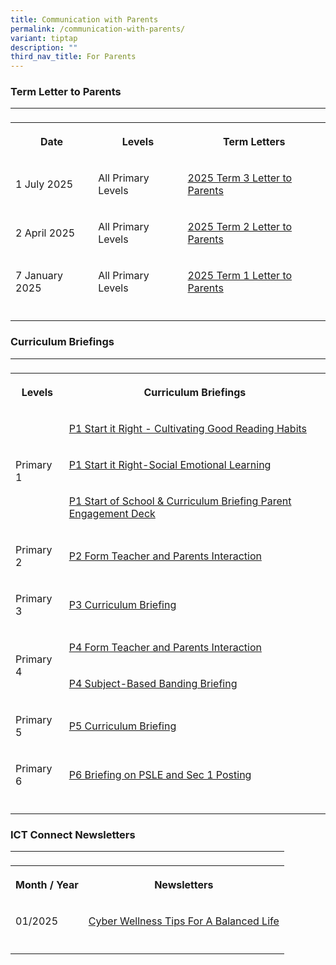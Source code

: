 ```yaml
---
title: Communication with Parents
permalink: /communication-with-parents/
variant: tiptap
description: ""
third_nav_title: For Parents
---
```

<h3>Term Letter to Parents</h3>
<table style="minWidth: 75px">
<colgroup>
<col>
<col>
<col>
</colgroup>
<tbody>
<tr>
<td rowspan="1" colspan="1">
<p></p>
</td>
<td rowspan="1" colspan="1">
<p></p>
</td>
<td rowspan="1" colspan="1">
<p></p>
</td>
</tr>
<tr>
<th rowspan="1" colspan="1">
<p>Date</p>
</th>
<th rowspan="1" colspan="1">
<p>Levels</p>
</th>
<th rowspan="1" colspan="1">
<p>Term Letters</p>
</th>
</tr>
<tr>
<td rowspan="1" colspan="1">
<p>1 July 2025</p>
</td>
<td rowspan="1" colspan="1">
<p>All Primary Levels</p>
</td>
<td rowspan="1" colspan="1">
<p><a href="https://go.gov.sg/2025t3lettertoparents" rel="noopener nofollow" target="_blank">2025 Term 3 Letter to Parents</a>
</p>
</td>
</tr>
<tr>
<td rowspan="1" colspan="1">
<p>2 April 2025</p>
</td>
<td rowspan="1" colspan="1">
<p>All Primary Levels</p>
</td>
<td rowspan="1" colspan="1">
<p><a href="https://go.gov.sg/2025t2lettertoparents" rel="noopener nofollow" target="_blank">2025 Term 2 Letter to Parents</a>
</p>
</td>
</tr>
<tr>
<td rowspan="1" colspan="1">
<p>7 January 2025</p>
</td>
<td rowspan="1" colspan="1">
<p>All Primary Levels</p>
</td>
<td rowspan="1" colspan="1">
<p><a href="https://go.gov.sg/pcps2025001t1" rel="noopener noreferrer nofollow" target="_blank">2025 Term 1 Letter to Parents</a>
</p>
</td>
</tr>
<tr>
<td rowspan="1" colspan="1">
<p></p>
</td>
<td rowspan="1" colspan="1">
<p></p>
</td>
<td rowspan="1" colspan="1">
<p></p>
</td>
</tr>
</tbody>
</table>
<p></p>
<h3>Curriculum Briefings</h3>
<table style="minWidth: 50px">
<colgroup>
<col>
<col>
</colgroup>
<tbody>
<tr>
<td rowspan="1" colspan="1">
<p></p>
</td>
<td rowspan="1" colspan="1">
<p></p>
</td>
</tr>
<tr>
<th rowspan="1" colspan="1">
<p>Levels</p>
</th>
<th rowspan="1" colspan="1">
<p>Curriculum Briefings</p>
</th>
</tr>
<tr>
<td rowspan="3" colspan="1">
<p>Primary 1</p>
</td>
<td rowspan="1" colspan="1">
<p><a href="https://go.gov.sg/p1ctgrh" rel="noopener nofollow" target="_blank">P1 Start it Right - Cultivating Good Reading Habits</a>
</p>
</td>
</tr>
<tr>
<td rowspan="1" colspan="1">
<p><a href="https://go.gov.sg/p1sirsel" rel="noopener nofollow" target="_blank">P1 Start it Right-Social Emotional Learning</a>
</p>
</td>
</tr>
<tr>
<td rowspan="1" colspan="1">
<p><a href="https://go.gov.sg/startofschool" rel="noopener nofollow" target="_blank">P1 Start of School &amp; Curriculum Briefing Parent Engagement Deck</a>
</p>
</td>
</tr>
<tr>
<td rowspan="1" colspan="1">
<p>Primary 2</p>
</td>
<td rowspan="1" colspan="1">
<p><a href="https://go.gov.sg/p2y2025sharingslides" rel="noopener nofollow" target="_blank">P2 Form Teacher and Parents Interaction</a>
</p>
</td>
</tr>
<tr>
<td rowspan="1" colspan="1">
<p>Primary 3</p>
</td>
<td rowspan="1" colspan="1">
<p><a href="https://go.gov.sg/2025p3slides" rel="noopener nofollow" target="_blank">P3 Curriculum Briefing</a>
</p>
</td>
</tr>
<tr>
<td rowspan="2" colspan="1">
<p>Primary 4</p>
</td>
<td rowspan="1" colspan="1">
<p><a href="https://go.gov.sg/2025p4slides" rel="noopener nofollow" target="_blank">P4 Form Teacher and Parents Interaction</a>
</p>
</td>
</tr>
<tr>
<td rowspan="1" colspan="1">
<p><a href="https://go.gov.sg/2025p4sbb" rel="noopener nofollow" target="_blank">P4 Subject-Based Banding Briefing</a>
</p>
</td>
</tr>
<tr>
<td rowspan="1" colspan="1">
<p>Primary 5</p>
</td>
<td rowspan="1" colspan="1">
<p><a href="https://go.gov.sg/2025p5slides" rel="noopener nofollow" target="_blank">P5 Curriculum Briefing</a>
</p>
</td>
</tr>
<tr>
<td rowspan="1" colspan="1">
<p>Primary 6</p>
</td>
<td rowspan="1" colspan="1">
<p><a href="https://go.gov.sg/2025p6cbb" rel="noopener nofollow" target="_blank">P6 Briefing on PSLE and Sec 1 Posting</a>
</p>
</td>
</tr>
<tr>
<td rowspan="1" colspan="1">
<p></p>
</td>
<td rowspan="1" colspan="1">
<p></p>
</td>
</tr>
</tbody>
</table>
<p></p>
<h3>ICT Connect Newsletters</h3>
<table style="minWidth: 50px">
<colgroup>
<col>
<col>
</colgroup>
<tbody>
<tr>
<td rowspan="1" colspan="1">
<p></p>
</td>
<td rowspan="1" colspan="1">
<p></p>
</td>
</tr>
<tr>
<th rowspan="1" colspan="1">
<p>Month / Year</p>
</th>
<th rowspan="1" colspan="1">
<p>Newsletters</p>
</th>
</tr>
<tr>
<td rowspan="1" colspan="1">
<p>01/2025</p>
</td>
<td rowspan="1" colspan="1">
<p><a href="https://go.gov.sg/012025cyberwellness" rel="noopener nofollow" target="_blank">Cyber Wellness Tips For A Balanced Life</a>
</p>
</td>
</tr>
<tr>
<td rowspan="1" colspan="1">
<p></p>
</td>
<td rowspan="1" colspan="1">
<p></p>
</td>
</tr>
</tbody>
</table>
<p></p>